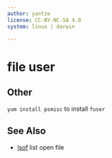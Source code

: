 ```yaml
---
author: yantze
license: CC-BY-NC-SA 4.0
system: linux | darwin

---
```


# file user


## Other
`yum install psmisc` to install `fuser`

## See Also
- [lsof](./lsof.md)  list open file

